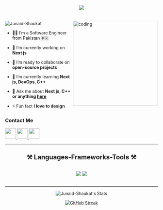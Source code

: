 <h1 align="center">
    <img src="https://readme-typing-svg.herokuapp.com/?font=Righteous&size=35&center=true&vCenter=true&width=500&height=70&duration=3000&lines=Hi+There!+👋;+I+I'm+Muhammad+Junaid+Shaukat!&color=32CD32" />
</h1>
<br/>
<img src="https://komarev.com/ghpvc/?username=Junaid-Shaukat&label=Profile%20views&color=0e75b6&style=flat" alt="Junaid-Shaukat" />

 <img align="right" alt="coding" height="280" border-radius="1.2" src="https://user-images.githubusercontent.com/74038190/212749447-bfb7e725-6987-49d9-ae85-2015e3e7cc41.gif" />
<div>
    
 - 👨‍💻 I’m a Software Engineer from Pakistan 🇵🇰
    
- 🔭 I’m currently working on **Next js**

 - 👯 I’m ready to collaborate on **open-source projects**
 
- 🌱 I’m currently learning **Next js, DevOps, C++**

- 💬 Ask me about **Next js, C++ or anything [here](https://www.linkedin.com/in/junaid-shaukat-ba44492a7/)**

- ⚡ Fun fact **I love to design**

 </div>
 <h3>Contact Me</h3>
<div> 
  <a href="junaidshaukat546@gmail.com">
    <img src="https://skillicons.dev/icons?i=gmail" width="35px" />
  </a>
  <a href="https://www.linkedin.com/in/junaid-shaukat-ba44492a7/"  target="_blank">
    <img src="https://skillicons.dev/icons?i=linkedin" width="35px" target="_blank" />
  </a>
  <a href="https://junaid-shaukat.github.io/myportfolio/" target="_blank">
     <img src="https://skillicons.dev/icons?i=htmx" width="35px" target="_blank" /> 
  </a>
</div>

 <hr/>
 
<h2 align="center">⚒️ Languages-Frameworks-Tools ⚒️</h2>
<br/>
<div align="center">
    <img src="https://skillicons.dev/icons?i=react,bootstrap,mui,html,css,vscode,github,figma,tailwind,git,netlify,vercel,npm,postman" />
    <img src="https://skillicons.dev/icons?i=nodejs,javascript,typescript,express,firebase,mongodb,c,replit,nextjs,cpp,aws,notion" /><br>
</div>

<br/>
<hr/>

<div align="center">

![Junaid-Shaukat's Stats](https://github-readme-stats.vercel.app/api?username=Junaid-Shaukat&theme=dark&show_icons=true&hide_border=true&count_private=true)

[![GitHub Streak](https://streak-stats.demolab.com?user=Junaid-Shaukat&theme=dark&hide_border=true)](https://git.io/streak-stats)
</div>


